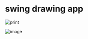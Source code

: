 # swing drawing app

![print](https://user-images.githubusercontent.com/41614960/110033287-44c8e300-7d4a-11eb-82ea-cf3fe464fb30.png)

![image](https://user-images.githubusercontent.com/41614960/108999314-2d875700-76b3-11eb-919f-543ec8d976a7.png)
